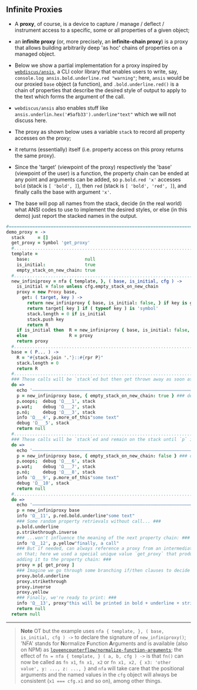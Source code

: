 <!-- coffeescript-infinite-proxies.md -->

## Infinite Proxies

* A **proxy**, of course, is a device to capture / manage / deflect / instrument access to a specific, some
  or all properties of a given object;

* an **infinite proxy** (or, more precisely, an **infinite-chain proxy**) is a proxy that allows building
  arbitrarily deep 'as hoc' chains of properties on a managed object.

* Below we show a partial implementation for a proxy inspired by
  [`webdiscus/ansis`](https://github.com/webdiscus/ansis), a CLI color library that enables users to write,
  say, `console.log ansis.bold.underline.red "warning"`; here, `ansis` would be our proxied `base` object (a
  function), and `.bold.underline.red()` is a chain of properties that describe the desired style of output
  to apply to the text which forms the argument of the call.

* `webdiscus/ansis` also enables stuff like `ansis.underlin.hex('#5afb33').underline"text"` which we will
  not discuss here.

* The proxy as shown below uses a variable `stack` to record all property accesses on the proxy;

* it returns (essentially) itself (i.e. property access on this proxy returns the same proxy).

* Since the 'target' (viewpoint of the proxy) respectively the 'base' (viewpoint of the user) is a function,
  the property chain can be ended at any point and arguments can be added, so `p.bold.red 'x'` accesses
  `bold` (stack is `[ 'bold', ]`), then `red` (stack is `[ 'bold', 'red', ]`), and finally calls the base
  with argument `'x'`.

* The base will pop all names from the stack, decide (in the real world) what ANSI codes to use to implement
  the desired styles, or else (in this demo) just report the stacked names in the output.

```coffee
#===========================================================================================================
demo_proxy = ->
  stack     = []
  get_proxy = Symbol 'get_proxy'
  #.........................................................................................................
  template =
    base:                     null
    is_initial:               true
    empty_stack_on_new_chain: true
  #.........................................................................................................
  new_infiniproxy = nfa { template, }, ( base, is_initial, cfg ) ->
    is_initial = false unless cfg.empty_stack_on_new_chain
    proxy = new Proxy base,
      get: ( target, key ) ->
        return new_infiniproxy { base, is_initial: false, } if key is get_proxy
        return target[ key ] if ( typeof key ) is 'symbol'
        stack.length = 0 if is_initial
        stack.push key
        return R
    if is_initial then  R = new_infiniproxy { base, is_initial: false, }
    else                R = proxy
    return proxy
  #.........................................................................................................
  base = ( P... ) ->
    R = "#{stack.join '.'}::#{rpr P}"
    stack.length = 0
    return R
  #.........................................................................................................
  ### These calls will be `stack`ed but then get thrown away as soon as any property of `p` is used: ###
  do =>
    echo '——————————————————————————————————————————————————————————————————————————————'
    p = new_infiniproxy base, { empty_stack_on_new_chain: true } ### default ###
    p.ooops;  debug 'Ω___1', stack
    p.wat;    debug 'Ω___2', stack
    p.nö;     debug 'Ω___3', stack
    info 'Ω___4', p.more_of_this"some text"
    debug 'Ω___5', stack
    return null
  #.........................................................................................................
  ### These calls will be `stack`ed and remain on the stack until `p` is called: ###
  do =>
    echo '——————————————————————————————————————————————————————————————————————————————'
    p = new_infiniproxy base, { empty_stack_on_new_chain: false } ### opt-in ###
    p.ooops;  debug 'Ω___6', stack
    p.wat;    debug 'Ω___7', stack
    p.nö;     debug 'Ω___8', stack
    info 'Ω___9', p.more_of_this"some text"
    debug 'Ω__10', stack
    return null
  #.........................................................................................................
  do =>
    echo '——————————————————————————————————————————————————————————————————————————————'
    p = new_infiniproxy base
    info 'Ω__11', p.red.bold.underline"some text"
    ### Some random property retrievals without call... ###
    p.bold.underline
    p.strikethrough.inverse
    ### ...won't influence the meaning of the next property chain: ###
    info 'Ω__12', p.yellow"finally, a call"
    ### But if needed, can always reference a proxy from an intermediate result and build a property chain
    on that; here we used a special unique value `get_proxy` that produces an intermediate result *without*
    adding it to the property chain: ###
    proxy = p[ get_proxy ]
    ### Imagine we go through some branching if/then clauses to decide whether to add some styles: ###
    proxy.bold.underline
    proxy.strikethrough
    proxy.inverse
    proxy.yellow
    ### Finally, we're ready to print: ###
    info 'Ω__13', proxy"this will be printed in bold + underline + strikethrough + inverse + yellow"
    return null
  return null
```

---------------------------------


> **Note** OT but the example uses `nfa { template, }, ( base, is_initial, cfg ) ->` to declare the
> signature of `new_infiniproxy()`; 'NFA' stands for **N**ormalize **F**unction **A**rguments and is
> available (also on NPM) as
> [`loveencounterflow/normalize-function-arguments`](https://github.com/loveencounterflow/normalize-function-arguments);
> the effect of `fn = nfa { template, } ( a, b, cfg ) ->` is that `fn()` can now be called as `fn x1`, `fn
> x1, x2` or `fn x1, x2, { x3: 'other value', y: ..., z: ..., }` and `nfa` will take care that the
> positional arguments and the named values in the `cfg` object will always be consistent (`x1 === cfg.x1`
> and so on), among other things.


